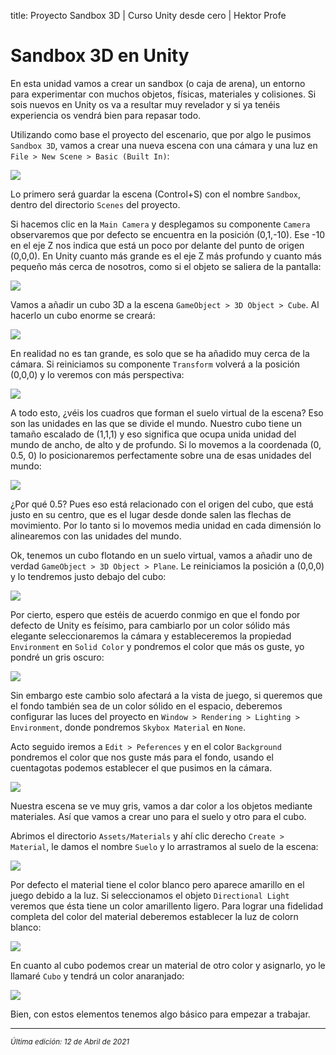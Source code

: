 title: Proyecto Sandbox 3D | Curso Unity desde cero | Hektor Profe

# Sandbox 3D en Unity

En esta unidad vamos a crear un sandbox (o caja de arena), un entorno para experimentar con muchos objetos, físicas, materiales y colisiones. Si sois nuevos en Unity os va a resultar muy revelador y si ya tenéis experiencia os vendrá bien para repasar todo.

Utilizando como base el proyecto del escenario, que por algo le pusimos `Sandbox 3D`, vamos a crear una nueva escena con una cámara y una luz en `File > New Scene > Basic (Built In)`:

![]({{cdn}}/unity/Screenshot_38.png)

Lo primero será guardar la escena (Control+S) con el nombre `Sandbox`, dentro del directorio `Scenes` del proyecto.

Si hacemos clic en la `Main Camera` y desplegamos su componente `Camera` observaremos que por defecto se encuentra en la posición (0,1,-10). Ese -10 en el eje Z nos indica que está un poco por delante del punto de origen (0,0,0). En Unity cuanto más grande es el eje Z más profundo y cuanto más pequeño más cerca de nosotros, como si el objeto se saliera de la pantalla:

![]({{cdn}}/unity/Screenshot_39.png)

Vamos a añadir un cubo 3D a la escena `GameObject > 3D Object > Cube`. Al hacerlo un cubo enorme se creará:

![]({{cdn}}/unity/Screenshot_40.png)

En realidad no es tan grande, es solo que se ha añadido muy cerca de la cámara. Si reiniciamos su componente `Transform` volverá a la posición (0,0,0) y lo veremos con más perspectiva:

![]({{cdn}}/unity/Screenshot_41.png)

A todo esto, ¿véis los cuadros que forman el suelo virtual de la escena? Eso son las unidades en las que se divide el mundo. Nuestro cubo tiene un tamaño escalado de (1,1,1) y eso significa que ocupa unida unidad del mundo de ancho, de alto y de profundo. Si lo movemos a la coordenada (0, 0.5, 0) lo posicionaremos perfectamente sobre una de esas unidades del mundo:

![]({{cdn}}/unity/Screenshot_42.png)

¿Por qué 0.5? Pues eso está relacionado con el origen del cubo, que está justo en su centro, que es el lugar desde donde salen las flechas de movimiento. Por lo tanto si lo movemos media unidad en cada dimensión lo alinearemos con las unidades del mundo.

Ok, tenemos un cubo flotando en un suelo virtual, vamos a añadir uno de verdad `GameObject > 3D Object > Plane`. Le reiniciamos la posición a (0,0,0) y lo tendremos justo debajo del cubo:

![]({{cdn}}/unity/Screenshot_43.png)

Por cierto, espero que estéis de acuerdo conmigo en que el fondo por defecto de Unity es feísimo, para cambiarlo por un color sólido más elegante seleccionaremos la cámara y estableceremos la propiedad `Environment` en `Solid Color` y pondremos el color que más os guste, yo pondré un gris oscuro:

![]({{cdn}}/unity/Screenshot_44.png)

Sin embargo este cambio solo afectará a la vista de juego, si queremos que el fondo también sea de un color sólido en el espacio, deberemos configurar las luces del proyecto en `Window > Rendering > Lighting > Environment`, donde pondremos `Skybox Material` en `None`.

Acto seguido iremos a `Edit > Peferences` y en el color `Background` pondremos el color que nos guste más para el fondo, usando el cuentagotas podemos establecer el que pusimos en la cámara.

![]({{cdn}}/unity/Screenshot_45.png)

Nuestra escena se ve muy gris, vamos a dar color a los objetos mediante materiales. Así que vamos a crear uno para el suelo y otro para el cubo.

Abrimos el directorio `Assets/Materials` y ahí clic derecho `Create > Material`, le damos el nombre `Suelo` y lo arrastramos al suelo de la escena:

![]({{cdn}}/unity/Screenshot_46.png)

Por defecto el material tiene el color blanco pero aparece amarillo en el juego debido a la luz. Si seleccionamos el objeto `Directional Light` veremos que ésta tiene un color amarillento ligero. Para lograr una fidelidad completa del color del material deberemos establecer la luz de colorn blanco:

![]({{cdn}}/unity/Screenshot_47.png)

En cuanto al cubo podemos crear un material de otro color y asignarlo, yo le llamaré `Cubo` y tendrá un color anaranjado:

![]({{cdn}}/unity/Screenshot_48.png)

Bien, con estos elementos tenemos algo básico para empezar a trabajar.

___
<small class="edited"><i>Última edición: 12 de Abril de 2021</i></small>